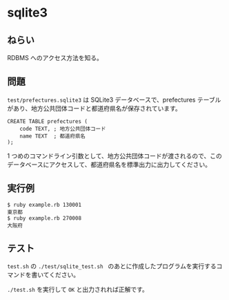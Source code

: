 # sqlite3

## ねらい

RDBMS へのアクセス方法を知る。

## 問題

`test/prefectures.sqlite3` は SQLite3 データベースで、prefectures テーブルがあり、地方公共団体コードと都道府県名が保存されています。

```
CREATE TABLE prefectures (
    code TEXT, ; 地方公共団体コード
    name TEXT  ; 都道府県名
);
```

1 つめのコマンドライン引数として、地方公共団体コードが渡されるので、このデータベースにアクセスして、都道府県名を標準出力に出力してください。

## 実行例

    $ ruby example.rb 130001
    東京都
    $ ruby example.rb 270008
    大阪府

## テスト

`test.sh` の `./test/sqlite_test.sh ` のあとに作成したプログラムを実行するコマンドを書いてください。

`./test.sh` を実行して `OK` と出力されれば正解です。
